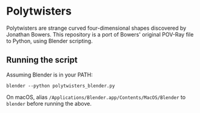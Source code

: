 # Polytwisters

Polytwisters are strange curved four-dimensional shapes discovered by Jonathan Bowers. This repository is a port of Bowers' original POV-Ray file to Python, using Blender scripting.

## Running the script

Assuming Blender is in your PATH:

    blender --python polytwisters_blender.py

On macOS, alias `/Applications/Blender.app/Contents/MacOS/Blender` to `blender` before running the above.
